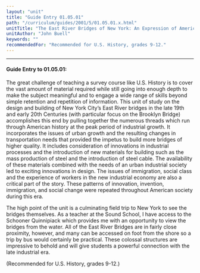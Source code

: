 ```yaml
---
layout: "unit"
title: "Guide Entry 01.05.01"
path: "/curriculum/guides/2001/5/01.05.01.x.html"
unitTitle: "The East River Bridges of New York: An Expression of American Industrial Expansion"
unitAuthor: "John Buell"
keywords: ""
recommendedFor: "Recommended for U.S. History, grades 9-12."
---
```

<body>
<hr/>
<h4>
Guide Entry to 01.05.01:
</h4>
<p>
The great challenge of teaching a survey course like U.S. History is to cover the vast amount of material required while still going into enough depth to make the subject meaningful and to engage a wide range of skills beyond simple retention and repetition of information. This unit of study on the design and building of New York City’s East River bridges in the late 19th and early 20th Centuries (with particular focus on the Brooklyn Bridge) accomplishes this end by pulling together the numerous threads which run through American history at the peak period of industrial growth. It incorporates the issues of urban growth and the resulting changes in transportation needs that provided the impetus to build more bridges of higher quality. It includes consideration of innovations in industrial processes and the introduction of new materials for building such as the mass production of steel and the introduction of steel cable. The availability of these materials combined with the needs of an urban industrial society led to exciting innovations in design. The issues of immigration, social class and the experience of workers in the new industrial economy are also a critical part of the story. These patterns of innovation, invention, immigration, and social change were repeated throughout American society during this era.
</p>
<p>
The high point of the unit is a culminating field trip to New York to see the bridges themselves. As a teacher at the Sound School, I have access to the Schooner Quinnipiack which provides me with an opportunity to view the bridges from the water. All of the East River Bridges are in fairly close proximity, however, and many can be accessed on foot from the shore so a trip by bus would certainly be practical. These colossal structures are impressive to behold and will give students a powerful connection with the late industrial era.
</p>
<p>
(Recommended for U.S. History, grades 9-12.)
</p>
</body>
